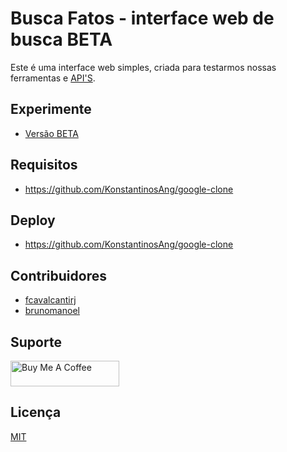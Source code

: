 # Busca Fatos - interface web de busca BETA

Este é uma interface web simples, criada para testarmos nossas ferramentas e [API'S](https://github.com/buscafatos/deno-api).

## Experimente

- [Versão BETA](https://busca-fatos.fly.dev/)

## Requisitos

* https://github.com/KonstantinosAng/google-clone


## Deploy

* https://github.com/KonstantinosAng/google-clone

## Contribuidores

* [fcavalcantirj](https://github.com/fcavalcantirj)
* [brunomanoel](https://github.com/brunomanoel)

## Suporte

<a href="https://www.buymeacoffee.com/Buscafatos" target="_blank"><img src="https://cdn.buymeacoffee.com/buttons/default-orange.png" alt="Buy Me A Coffee" height="41" width="174" ></a>

## Licença

[MIT](https://choosealicense.com/licenses/mit/)